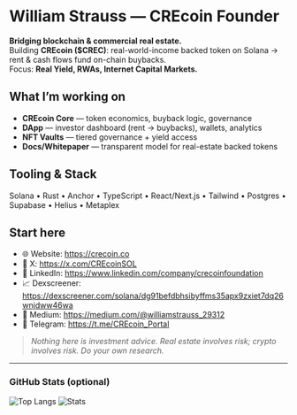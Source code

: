 

# William Strauss — CREcoin Founder

**Bridging blockchain & commercial real estate.**  
Building **CREcoin ($CREC)**: real-world-income backed token on Solana → rent & cash flows fund on-chain buybacks.  
Focus: **Real Yield, RWAs, Internet Capital Markets.**

## What I’m working on
- **CREcoin Core** — token economics, buyback logic, governance
- **DApp** — investor dashboard (rent → buybacks), wallets, analytics
- **NFT Vaults** — tiered governance + yield access
- **Docs/Whitepaper** — transparent model for real-estate backed tokens

## Tooling & Stack
Solana • Rust • Anchor • TypeScript • React/Next.js • Tailwind • Postgres • Supabase • Helius • Metaplex

## Start here
- 🌐 Website: https://crecoin.co  
- 🧵 X: https://x.com/CREcoinSOL  
- 💼 LinkedIn: https://www.linkedin.com/company/crecoinfoundation  
- 📈 Dexscreener: https://dexscreener.com/solana/dg91befdbhsibyffms35apx9zxiet7dq26wnjdww46wa  
- 🧾 Medium: https://medium.com/@williamstrauss_29312  
- 💬 Telegram: https://t.me/CREcoin_Portal

> *Nothing here is investment advice. Real estate involves risk; crypto involves risk. Do your own research.*

---

### GitHub Stats (optional)
![Top Langs](https://github-readme-stats.vercel.app/api/top-langs/?username=willstrauss1&layout=compact)
![Stats](https://github-readme-stats.vercel.app/api?username=willstrauss1&show_icons=true)
